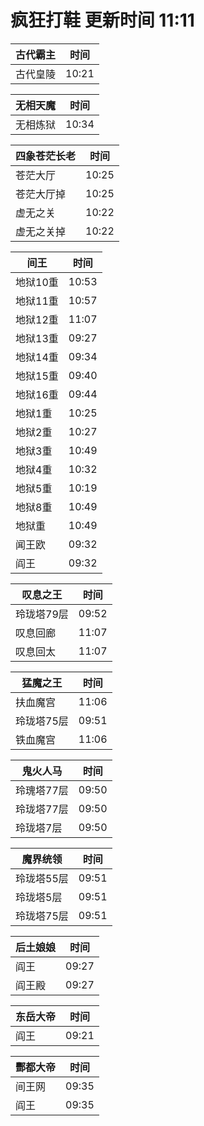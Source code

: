 # 疯狂打鞋 更新时间 11:11

| 古代霸主   | 时间    |
|--------|-------|
| 古代皇陵 | 10:21 |

| 无相天魔   | 时间    |
|--------|-------|
| 无相炼狱 | 10:34 |

| 四象苍茫长老   | 时间    |
|--------|-------|
| 苍茫大厅 | 10:25 |
| 苍茫大厅掉 | 10:25 |
| 虚无之关 | 10:22 |
| 虚无之关掉 | 10:22 |

| 间王   | 时间    |
|--------|-------|
| 地狱10重 | 10:53 |
| 地狱11重 | 10:57 |
| 地狱12重 | 11:07 |
| 地狱13重 | 09:27 |
| 地狱14重 | 09:34 |
| 地狱15重 | 09:40 |
| 地狱16重 | 09:44 |
| 地狱1重 | 10:25 |
| 地狱2重 | 10:27 |
| 地狱3重 | 10:49 |
| 地狱4重 | 10:32 |
| 地狱5重 | 10:19 |
| 地狱8重 | 10:49 |
| 地狱重 | 10:49 |
| 闻王欧 | 09:32 |
| 阎王 | 09:32 |

| 叹息之王   | 时间    |
|--------|-------|
| 玲珑塔79层 | 09:52 |
| 叹息回廊 | 11:07 |
| 叹息回太 | 11:07 |

| 猛魔之王   | 时间    |
|--------|-------|
| 扶血魔宫 | 11:06 |
| 玲珑塔75层 | 09:51 |
| 铁血魔宫 | 11:06 |

| 鬼火人马   | 时间    |
|--------|-------|
| 玲瑰塔77层 | 09:50 |
| 玲珑塔77层 | 09:50 |
| 玲珑塔7层 | 09:50 |

| 魔界统领   | 时间    |
|--------|-------|
| 玲珑塔55层 | 09:51 |
| 玲珑塔5层 | 09:51 |
| 玲珑塔75层 | 09:51 |

| 后土娘娘   | 时间    |
|--------|-------|
| 阎王 | 09:27 |
| 阎王殿 | 09:27 |

| 东岳大帝   | 时间    |
|--------|-------|
| 阎王 | 09:21 |

| 酆都大帝   | 时间    |
|--------|-------|
| 间王网 | 09:35 |
| 阎王 | 09:35 |